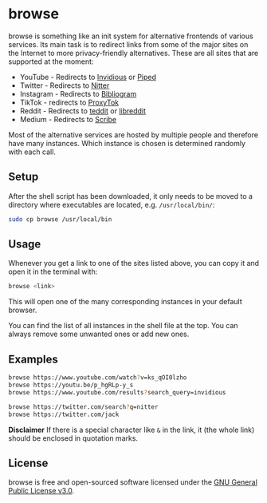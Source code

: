 # browse

browse is something like an init system for alternative frontends of various services. Its main task is to redirect links from some of the major sites on the Internet to more privacy-friendly alternatives. These are all sites that are supported at the moment:

* YouTube - Redirects to [Invidious](https://github.com/iv-org/invidious) or [Piped](https://github.com/TeamPiped/Piped)
* Twitter - Redirects to [Nitter](https://github.com/zedeus/nitter)
* Instagram - Redirects to [Bibliogram](https://sr.ht/~cadence/bibliogram/)
* TikTok - redirects to [ProxyTok](https://github.com/pablouser1/ProxiTok)
* Reddit - Redirects to [teddit](https://codeberg.org/teddit/teddit) or [libreddit](https://github.com/spikecodes/libreddit)
* Medium - Redirects to [Scribe](https://sr.ht/~edwardloveall/scribe/)

Most of the alternative services are hosted by multiple people and therefore have many instances. Which instance is chosen is determined randomly with each call.

## Setup

After the shell script has been downloaded, it only needs to be moved to a directory where executables are located, e.g. `/usr/local/bin/`:

```sh
sudo cp browse /usr/local/bin
```

## Usage

Whenever you get a link to one of the sites listed above, you can copy it and open it in the terminal with:

```sh
browse <link>
```

This will open one of the many corresponding instances in your default browser.

You can find the list of all instances in the shell file at the top. You can always remove some unwanted ones or add new ones.

## Examples

```sh
browse https://www.youtube.com/watch?v=ks_qOI0lzho
browse https://youtu.be/p_hgRLp-y_s
browse https://www.youtube.com/results?search_query=invidious

browse https://twitter.com/search?q=nitter
browse https://twitter.com/jack
```
**Disclaimer**
If there is a special character like `&` in the link, it (the whole link) should be enclosed in quotation marks.

## License

browse is free and open-sourced software licensed under the [GNU General Public License v3.0](https://www.gnu.org/licenses/gpl.html).